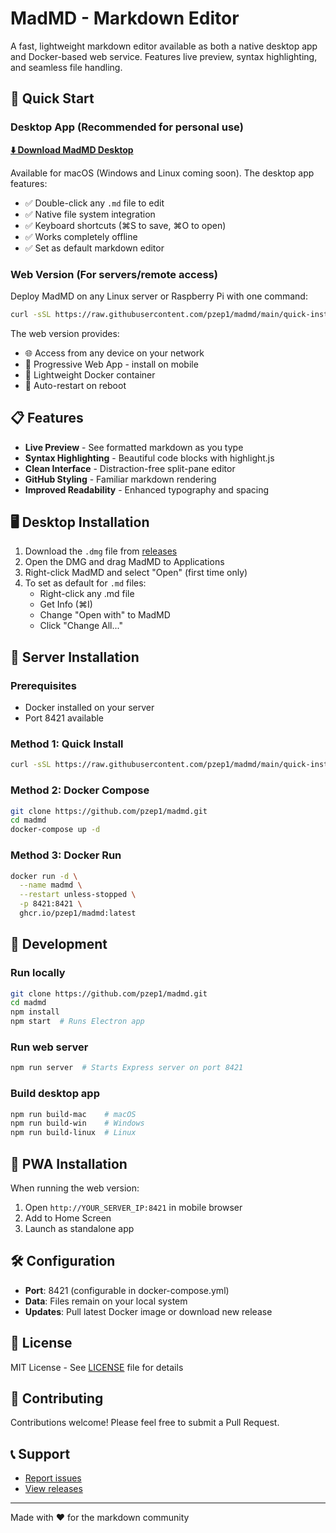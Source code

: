 # MadMD - Markdown Editor

A fast, lightweight markdown editor available as both a native desktop app and Docker-based web service. Features live preview, syntax highlighting, and seamless file handling.

## 🚀 Quick Start

### Desktop App (Recommended for personal use)

**[⬇️ Download MadMD Desktop](https://github.com/pzep1/madmd/releases/tag/v1.0.0)**

Available for macOS (Windows and Linux coming soon). The desktop app features:
- ✅ Double-click any `.md` file to edit
- ✅ Native file system integration  
- ✅ Keyboard shortcuts (⌘S to save, ⌘O to open)
- ✅ Works completely offline
- ✅ Set as default markdown editor

### Web Version (For servers/remote access)

Deploy MadMD on any Linux server or Raspberry Pi with one command:

```bash
curl -sSL https://raw.githubusercontent.com/pzep1/madmd/main/quick-install.sh | bash
```

The web version provides:
- 🌐 Access from any device on your network
- 📱 Progressive Web App - install on mobile
- 🐳 Lightweight Docker container
- 🔄 Auto-restart on reboot

## 📋 Features

- **Live Preview** - See formatted markdown as you type
- **Syntax Highlighting** - Beautiful code blocks with highlight.js
- **Clean Interface** - Distraction-free split-pane editor
- **GitHub Styling** - Familiar markdown rendering
- **Improved Readability** - Enhanced typography and spacing

## 🖥️ Desktop Installation

1. Download the `.dmg` file from [releases](https://github.com/pzep1/madmd/releases/tag/v1.0.0)
2. Open the DMG and drag MadMD to Applications
3. Right-click MadMD and select "Open" (first time only)
4. To set as default for `.md` files:
   - Right-click any .md file
   - Get Info (⌘I)
   - Change "Open with" to MadMD
   - Click "Change All..."

## 🐳 Server Installation

### Prerequisites
- Docker installed on your server
- Port 8421 available

### Method 1: Quick Install
```bash
curl -sSL https://raw.githubusercontent.com/pzep1/madmd/main/quick-install.sh | bash
```

### Method 2: Docker Compose
```bash
git clone https://github.com/pzep1/madmd.git
cd madmd
docker-compose up -d
```

### Method 3: Docker Run
```bash
docker run -d \
  --name madmd \
  --restart unless-stopped \
  -p 8421:8421 \
  ghcr.io/pzep1/madmd:latest
```

## 🔧 Development

### Run locally
```bash
git clone https://github.com/pzep1/madmd.git
cd madmd
npm install
npm start  # Runs Electron app
```

### Run web server
```bash
npm run server  # Starts Express server on port 8421
```

### Build desktop app
```bash
npm run build-mac    # macOS
npm run build-win    # Windows  
npm run build-linux  # Linux
```

## 📱 PWA Installation

When running the web version:
1. Open `http://YOUR_SERVER_IP:8421` in mobile browser
2. Add to Home Screen
3. Launch as standalone app

## 🛠️ Configuration

- **Port**: 8421 (configurable in docker-compose.yml)
- **Data**: Files remain on your local system
- **Updates**: Pull latest Docker image or download new release

## 📄 License

MIT License - See [LICENSE](LICENSE) file for details

## 🤝 Contributing

Contributions welcome! Please feel free to submit a Pull Request.

## 📞 Support

- [Report issues](https://github.com/pzep1/madmd/issues)
- [View releases](https://github.com/pzep1/madmd/releases)

---

Made with ❤️ for the markdown community
